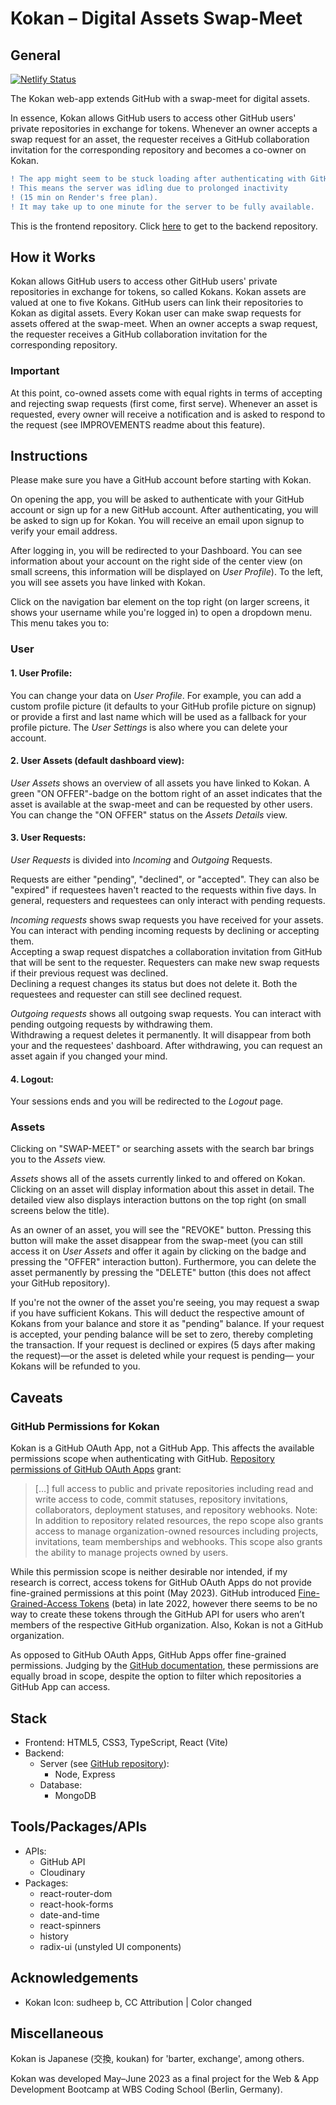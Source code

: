 # Kokan – Digital Assets Swap-Meet

## General

[![Netlify Status](https://api.netlify.com/api/v1/badges/577146a1-9f0a-477b-81fc-18c0d0b44c79/deploy-status)](https://app.netlify.com/sites/kokan-videlicet/deploys)

The Kokan web-app extends GitHub with a swap-meet for digital assets.

In essence, Kokan allows GitHub users to access other GitHub users' private repositories in exchange for tokens. Whenever an owner accepts a swap request for an asset, the requester receives a GitHub collaboration invitation for the corresponding repository and becomes a co-owner on Kokan.  

```diff
! The app might seem to be stuck loading after authenticating with GitHub.
! This means the server was idling due to prolonged inactivity 
! (15 min on Render's free plan).
! It may take up to one minute for the server to be fully available.
```
This is the frontend repository. Click <a href="https://github.com/videlicet/Kokan-Swap-Meet-Server" target="_blank">here</a> to get to the backend repository.

## How it Works

Kokan allows GitHub users to access other GitHub users' private repositories in exchange for tokens, so called Kokans. Kokan assets are valued at one to five Kokans.
GitHub users can link their repositories to Kokan as digital assets. Every Kokan user can make swap requests for assets offered at the swap-meet. When an owner accepts a swap request, the requester receives a GitHub collaboration invitation for the corresponding repository.

### Important

At this point, co-owned assets come with equal rights in terms of accepting and rejecting swap requests (first come, first serve). Whenever an asset is requested, every owner will receive a notification and is asked to respond to the request (see IMPROVEMENTS readme about this feature).

## Instructions

Please make sure you have a GitHub account before starting with Kokan.

On opening the app, you will be asked to authenticate with your GitHub account or sign up for a new GitHub account.
After authenticating, you will be asked to sign up for Kokan. You will receive an email upon signup to verify your email address.

After logging in, you will be redirected to your Dashboard. You can see information about your account on the right side of the center view (on small screens, this information will be displayed on <em>User Profile</em>). To the left, you will see assets you have linked with Kokan.

Click on the navigation bar element on the top right (on larger screens, it shows your username while you're logged in) to open a dropdown menu.
This menu takes you to:

### User

#### 1. User Profile:

You can change your data on <em>User Profile</em>. For example, you can add a custom profile picture (it defaults to your GitHub profile picture on signup) or provide a first and last name which will be used as a fallback for your profile picture.
The <em>User Settings</em> is also where you can delete your account.

#### 2. User Assets (default dashboard view):

<em>User Assets</em> shows an overview of all assets you have linked to Kokan. A green "ON OFFER"-badge on the bottom right of an asset indicates that the asset is available at the swap-meet and can be requested by other users. You can change the "ON OFFER" status on the <em>Assets Details</em> view.

#### 3. User Requests:

<em>User Requests</em> is divided into <em>Incoming</em> and <em>Outgoing</em> Requests.

Requests are either "pending", "declined", or "accepted". They can also be "expired" if requestees haven't reacted to the requests within five days. In general, requesters and requestees can only interact with pending requests.

<em>Incoming requests</em> shows swap requests you have received for your assets. You can interact with pending incoming requests by declining or accepting them.</br>
Accepting a swap request dispatches a collaboration invitation from GitHub that will be sent to the requester. Requesters can make new swap requests if their previous request was declined.</br>
Declining a request changes its status but does not delete it. Both the requestees and requester can still see declined request.</br>

<em>Outgoing requests</em> shows all outgoing swap requests. You can interact with pending outgoing requests by withdrawing them. </br>
Withdrawing a request deletes it permanently. It will disappear from both your and the requestees' dashboard. After withdrawing, you can request an asset again if you changed your mind.

#### 4. Logout:

Your sessions ends and you will be redirected to the <em>Logout</em> page.

### Assets

Clicking on "SWAP-MEET" or searching assets with the search bar brings you to the <em>Assets</em> view.

<em>Assets</em> shows all of the assets currently linked to and offered on Kokan. Clicking on an asset will display information about this asset in detail. The detailed view also displays interaction buttons on the top right (on small screens below the title). 

As an owner of an asset, you will see the "REVOKE" button. Pressing this button will make the asset disappear from the swap-meet (you can still access it on <em>User Assets</em> and offer it again by clicking on the badge and pressing the "OFFER" interaction button). Furthermore, you can delete the asset permanently by pressing the "DELETE" button (this does not affect your GitHub repository).

If you're not the owner of the asset you're seeing, you may request a swap if you have sufficient Kokans. This will deduct the respective amount of Kokans from your balance and store it as "pending" balance. If your request is accepted, your pending balance will be set to zero, thereby completing the transaction. If your request is declined or expires (5 days after making the request)—or the asset is deleted while your request is pending— your Kokans will be refunded to you.      

## Caveats

### GitHub Permissions for Kokan

Kokan is a GitHub OAuth App, not a GitHub App. This affects the available permissions scope when authenticating with GitHub. [Repository permissions of GitHub OAuth Apps](https://docs.github.com/en/apps/oauth-apps/building-oauth-apps/scopes-for-oauth-apps) grant:

> […] full access to public and private repositories including read and write access to code, commit statuses, repository invitations, collaborators, deployment statuses, and repository webhooks. Note: In addition to repository related resources, the repo scope also grants access to manage organization-owned resources including projects, invitations, team memberships and webhooks. This scope also grants the ability to manage projects owned by users.

While this permission scope is neither desirable nor intended, if my research is correct, access tokens for GitHub OAuth Apps do not provide fine-grained permissions at this point (May 2023). GitHub introduced [Fine-Grained-Access Tokens](https://github.blog/2022-10-18-introducing-fine-grained-personal-access-tokens-for-github/) (beta) in late 2022, however there seems to be no way to create these tokens through the GitHub API for users who aren’t members of the respective GitHub organization. Also, Kokan is not a GitHub organization.

As opposed to GitHub OAuth Apps, GitHub Apps offer fine-grained permissions. Judging by the [GitHub documentation](https://docs.github.com/en/rest/overview/permissions-required-for-github-apps?apiVersion=2022-11-28#administration), these permissions are equally broad in scope, despite the option to filter which repositories a GitHub App can access.

## Stack

- Frontend: HTML5, CSS3, TypeScript, React (Vite)
- Backend:
  - Server (see [GitHub repository](https://github.com/videlicet/Kokan-Swap-Meet-Server)):
    - Node, Express
  - Database:
    - MongoDB

## Tools/Packages/APIs

- APIs:
  - GitHub API
  - Cloudinary
- Packages:
  - react-router-dom
  - react-hook-forms
  - date-and-time
  - react-spinners
  - history
  - radix-ui (unstyled UI components)

## Acknowledgements

- Kokan Icon: sudheep b, CC Attribution | Color changed

## Miscellaneous

Kokan is Japanese (交換, koukan) for 'barter, exchange', among others.

Kokan was developed May–June 2023 as a final project for the Web & App Development Bootcamp at WBS Coding School (Berlin, Germany).
